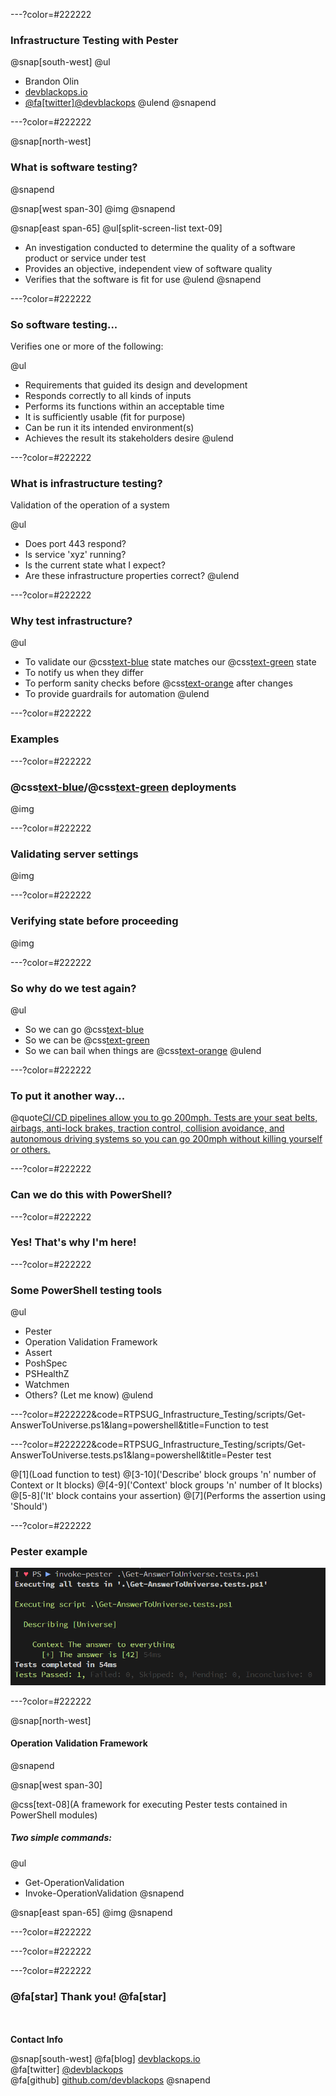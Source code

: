 ---?color=#222222

### Infrastructure Testing with Pester

@snap[south-west]
@ul[](false)
- Brandon Olin
- [devblackops.io](https://devblackops.io)
- [@fa[twitter]@devblackops](https://twitter.com/devblackops)
@ulend
@snapend

---?color=#222222

@snap[north-west]
### What is software testing?
@snapend

@snap[west span-30]
@img[](RTPSUG_Infrastructure_Testing/assets/question_mark.png)
@snapend

@snap[east span-65]
@ul[split-screen-list text-09]
- An investigation conducted to determine the quality of a software product or service under test
- Provides an objective, independent view of software quality
- Verifies that the software is fit for use
@ulend
@snapend

---?color=#222222

### So software testing...

Verifies one or more of the following:

@ul
- Requirements that guided its design and development
- Responds correctly to all kinds of inputs
- Performs its functions within an acceptable time
- It is sufficiently usable (fit for purpose)
- Can be run it its intended environment(s)
- Achieves the result its stakeholders desire
@ulend

---?color=#222222

### What is infrastructure testing?

Validation of the operation of a system

@ul
- Does port 443 respond?
- Is service 'xyz' running?
- Is the current state what I expect?
- Are these infrastructure properties correct?
@ulend

---?color=#222222

### Why test infrastructure?

@ul
- To validate our @css[text-blue](**CURRENT**) state matches our @css[text-green](**EXPECTED**) state
- To notify us when they differ
- To perform sanity checks before @css[text-orange](**AND**) after changes
- To provide guardrails for automation
@ulend

---?color=#222222

### Examples

---?color=#222222

### @css[text-blue](Blue)/@css[text-green](green) deployments

@img[](RTPSUG_Infrastructure_Testing/assets/blue_green.jpg)

---?color=#222222

### Validating server settings

@img[](RTPSUG_Infrastructure_Testing/assets/map_room.jpg)

---?color=#222222

### Verifying state before proceeding

@img[](RTPSUG_Infrastructure_Testing/assets/bridge.jpg)

---?color=#222222

### So why do we test again?

@ul
- So we can go @css[text-blue](**FAST**)
- So we can be @css[text-green](**SAFE**)
- So we can bail when things are @css[text-orange](**UNSAFE**)
@ulend

---?color=#222222

### To put it another way...

@quote[CI/CD pipelines allow you to go 200mph. Tests are your seat belts, airbags, anti-lock brakes, traction control, collision avoidance, and autonomous driving systems so you can go 200mph without killing yourself or others.](Me)

---?color=#222222

### Can we do this with PowerShell?

---?color=#222222

### Yes! That's why I'm here!

---?color=#222222

### Some PowerShell testing tools

@ul
- Pester
- Operation Validation Framework
- Assert
- PoshSpec
- PSHealthZ
- Watchmen
- Others? (Let me know)
@ulend

---?color=#222222&code=RTPSUG_Infrastructure_Testing/scripts/Get-AnswerToUniverse.ps1&lang=powershell&title=Function to test

---?color=#222222&code=RTPSUG_Infrastructure_Testing/scripts/Get-AnswerToUniverse.tests.ps1&lang=powershell&title=Pester test

@[1](Load function to test)
@[3-10]('Describe' block groups 'n' number of Context or It blocks)
@[4-9]('Context' block groups 'n' number of It blocks)
@[5-8]('It' block contains your assertion)
@[7](Performs the assertion using 'Should')

---?color=#222222

### Pester example

![](RTPSUG_Infrastructure_Testing/assets/pester_example.png)

---?color=#222222

@snap[north-west]
#### Operation Validation Framework
@snapend

@snap[west span-30]

@css[text-08](A framework for executing Pester tests contained in PowerShell modules)

##### Two simple commands:
@ul[](false)
- Get-OperationValidation
- Invoke-OperationValidation
@snapend

@snap[east span-65]
@img[](RTPSUG_Infrastructure_Testing/assets/ovf_folder_structure.png)
@snapend

---?color=#222222

---?color=#222222

---?color=#222222

### @fa[star] Thank you! @fa[star]

<br><br>**Contact Info**

@snap[south-west]
@fa[blog] [devblackops.io](https://devblackops.io)<br>
@fa[twitter] [@devblackops](https://twitter.com/devblackops)<br>
@fa[github] [github.com/devblackops](https://github.com/devblackops)
@snapend
